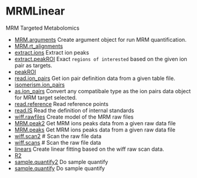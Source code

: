 # MRMLinear

MRM Targeted Metabolomics

+ [MRM.arguments](MRMLinear/MRM.arguments.1) Create argument object for run MRM quantification.
+ [MRM.rt_alignments](MRMLinear/MRM.rt_alignments.1) 
+ [extract.ions](MRMLinear/extract.ions.1) Extract ion peaks
+ [extract.peakROI](MRMLinear/extract.peakROI.1) Exact ``regions of interested`` based on the given ion pair as targets.
+ [peakROI](MRMLinear/peakROI.1) 
+ [read.ion_pairs](MRMLinear/read.ion_pairs.1) Get ion pair definition data from a given table file.
+ [isomerism.ion_pairs](MRMLinear/isomerism.ion_pairs.1) 
+ [as.ion_pairs](MRMLinear/as.ion_pairs.1) Convert any compatibale type as the ion pairs data object for MRM target selected.
+ [read.reference](MRMLinear/read.reference.1) Read reference points
+ [read.IS](MRMLinear/read.IS.1) Read the definition of internal standards
+ [wiff.rawfiles](MRMLinear/wiff.rawfiles.1) Create model of the MRM raw files
+ [MRM.peak2](MRMLinear/MRM.peak2.1) Get MRM ions peaks data from a given raw data file
+ [MRM.peaks](MRMLinear/MRM.peaks.1) Get MRM ions peaks data from a given raw data file
+ [wiff.scan2](MRMLinear/wiff.scan2.1) # Scan the raw file data
+ [wiff.scans](MRMLinear/wiff.scans.1) # Scan the raw file data
+ [linears](MRMLinear/linears.1) Create linear fitting based on the wiff raw scan data.
+ [R2](MRMLinear/R2.1) 
+ [sample.quantify2](MRMLinear/sample.quantify2.1) Do sample quantify
+ [sample.quantify](MRMLinear/sample.quantify.1) Do sample quantify
